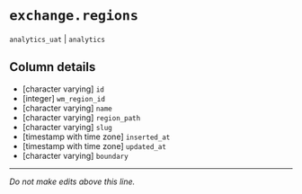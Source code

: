 # `exchange.regions`
`analytics_uat` | `analytics`

## Column details
* [character varying] `id`
* [integer]   `wm_region_id`
* [character varying] `name`
* [character varying] `region_path`
* [character varying] `slug`
* [timestamp with time zone] `inserted_at`
* [timestamp with time zone] `updated_at`
* [character varying] `boundary`

-------------------------------------------------------------------------------
*Do not make edits above this line.*
